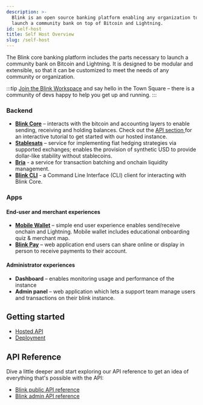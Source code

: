 ```yaml
---
description: >-
  Blink is an open source banking platform enabling any organization to
  launch a community bank on top of Bitcoin and Lightning.
id: self-host
title: Self Host Overview
slug: /self-host
---
```


The Blink core banking platform includes the parts necessary to launch a community bank on Bitcoin and Lightning. It is designed to be modular and extensible, so that it can be customized to meet the needs of any community or organization.

:::tip
[Join the Blink Workspace](https://chat.blink.sv) and say hello in the Town Square – there is a community of devs happy to help you get up and running.
:::

### Backend

* **[Blink Core](/self-host/products/blink-core)** – interacts with the bitcoin and accounting layers to enable sending, receiving and holding balances.
Check out the [API section ](/api/auth) for an interactive tutorial to get started with our hosted instance.
* **[Stablesats](/self-host/products/stablesats)** – service for implementing fiat hedging strategies via supported exchanges; enables the provision of synthetic USD to provide dollar-like stability without stablecoins.
* **[Bria](/self-host/products/bria)** - a service for transaction batching and onchain liquidity management.
* **[Blink CLI](/self-host/products/blink-cli)** - a Command Line Interface (CLI) client for interacting with Blink Core.

### Apps

#### End-user and merchant experiences

* **[Mobile Wallet](https://github.com/blinkbitcoin/blink-mobile)** – simple end user experience enables send/receive onchain and Lightning. Mobile wallet includes educational onboarding quiz & merchant map.
* **[Blink Pay](https://github.com/blinkbitcoin/blink/tree/main/apps/pay)** – web application end users can share online or display in person to receive payments to their account.

#### Administrator experiences

* **Dashboard** – enables monitoring usage and performance of the instance
* **Admin panel** – web application which lets a support team manage users and transactions on their blink instance.

## Getting started

* [Hosted API](/api/auth)
* [Deployment](/self-host/deployment/)

## API Reference

Dive a little deeper and start exploring our API reference to get an idea of everything that's possible with the API:
* [Blink public API reference ](https://dev.blink.sv/public-api-reference.html)
* [Blink admin API reference](https://dev.blink.sv/admin-api-reference.html)
